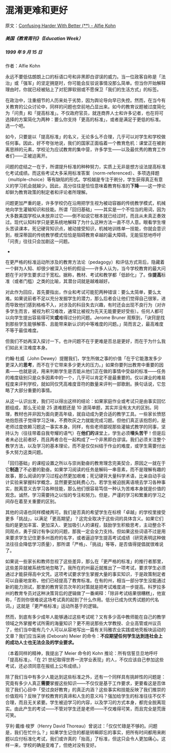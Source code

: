 # 混淆更难和更好

原文：[Confusing Harder With Better (**) - Alfie Kohn](https://www.alfiekohn.org/article/confusing-harder-better/)

##### 美国《教育周刊》（Education Week）

##### 1999 年 9 月 15 日

作者：Alfie Kohn

永远不要低估朗朗上口的标语口号和非黑即白谬误的威力。当一位政客自称是「法治」或「强军」的坚定拥趸时，你可能会反驳说事情没那么简单。但当你开始解释理由时，你就已经被贴上了对犯罪软弱或不愿保卫「我们的生活方式」的标签。

在政治中，注重细节的人历来处于劣势，因为舆论导向早已失控。然而，在当今有关教育的公众讨论中，同样的问题也空前地凸显出来。如今的教育议题被过度简化为「问责」和「提高标准」。不仅政府官员，就连商界人士和许多记者，也在将可选择的方案简化为两种：要么你支持「更高的标准」，或者是满足于更低的标准。选一个吧。

如今，只要是以「提高标准」的名义，无论多么不合理，几乎可以对学生和学校做任何事。因此，好不夸张地说，我们的国家正面临着一个教育危机：课堂正在被剥离思辨的元素，学校沦为应试教育的集中营，许多学生——以及最优秀的教育工作者们——正被迫离开。

问题的症结之一在于，所谓提升标准的种种努力，实质上无非是想方设法提高标准化考试成绩。而这些考试大多采用标准答案（norm-referenced）、多项选择题（multiple-choice）等有缺陷的形式。学校越是专注于刷分，学生获得真正有意义的学习机会就越少。因此，高分往往是恰恰意味着教育标准的**下降**——这一悖论却鲜为教育政策的制定者和评论者所理解。

问题更加严重的是，许多学校仍在沿用把学生视为被动容器的传统教学模式，机械地向学生灌输知识和技能。所谓「回归基础」——其实是一个不恰当的用词，因为大多数美国学校从未放弃过它——倒不如说它根本就已经过时，而且从未真正奏效过。现代认知科学只是更系统地解释了为什么这种方法一直不尽人意。眼看学生埋头苦读课本，死记硬背知识点，被动接受知识，机械地训练单一技能，你就会意识到，根深蒂固的传统教学模式恰恰是阻碍教育卓越的最大障碍。无能狂怒地呼吁「问责」往往只会加剧这一问题。

*

在更严格的标准运动所涉及的教育方法论（pedagogy）和评估方式背后，隐藏着一个鲜为人知、却很少被深入分析的假设——许多人认为，当今学校教育的最大问题在于对学生要求过于宽松。据称，教材、考试和教学都「低龄化」了。像**提高**标准（或者门槛）之类的比喻，其潜台词就是越难越好。

对此作为回应，首先要指出，作业和考试可能犯两种错误：要么太简单，要么太难。如果说前者不足以充分发掘学生的潜力，那么后者会让他们觉得自己很笨，进而导致他们感到格格不入，对涉及的科目失去兴趣，有时还会出现不良行为（对许多学生而言，被视为积习难改，通常比被视为先天无能要更好受些）。任何人都可以向学生提出容易得可笑**或**难得过分的问题。Jerome Bruner 观察到，「诀窍是找到那些学生能够解答、且能带来新认识的中等难度的问题。」简而言之，最高难度不等于最佳难度。

但我们不妨再深入探讨一下。也许问题不在于更难是否总是更好，而在于为什么我们如此关注难度本身。

约翰·杜威（John Dewey）提醒我们，学生所做之事的价值「在于它能激发多少更深入的**思考**，而不在于它带来多少更大的压力。」如果你要列出教育中重要的因素——也就是说，用来判断学生是否能从他们正在做的事情中受益的标准——任务的难度级别只是众多因素中的一个，几乎可以肯定不是最重要的。仅以课业的难易程度来评判学校，就如同仅凭高难度音符的数量来评判一部歌剧。换句话说，它忽略了大部分重要的事情。

从这一认识出发，我们可以得出这样的结论：如果家庭作业或考试只是由事实回忆题组成，那么无论是 25 道难题还是 10 道简单题，其实并没有太大的区别。同理，教材也并非因为面向更高年级，就自动成为更合适的教学工具。一些家长愤怒地抱怨孩子觉得学习乏味，不费吹灰之力就能完成习题。但他们真正该抱怨的，是老师过度依赖习题这一事实本身。同样，有些老师鄙视那些灌输式教学的同事，坚持认为（往往带着自我夸耀的语气）在**他们的**课堂上，学生必须**埋头苦干**！但是后者未必比前者好，而且两者合在一起构成了一个非黑即白谬误。我们必须关注整个教学方法，以及学习的基本理论，而不是仅仅纠结于作业的难度，或学生需要付出多大努力这类问题。

「回归基础」的课程设置之所以与崇尚勤奋的教育理念完美契合，原因之一就在于它**制造**了不必要的勤奋。如果学习阅读的任务是解码一串音素，而不是理解有趣的故事，那么阅读的学习过程必然更加艰难；死记硬背大量科学术语，比亲自动手设计实验来掌握科学概念，显然要更加耗费心力。若学生被迫脱离语境去学习各种事实，脱离意义去学习各种技能，那么他们很容易笃信一种认为苦难本身就是价值的观念。诚然，学习需要持之以恒的专注和努力。但是，严谨的学习和繁重的学习之间存在着至关重要的区别。

其他的词语也同样模棱两可。我们是否真的希望学生在标榜「卓越」的学校里接受更多「挑战」，以满足「更高期望」？这完全取决于这些词的具体含义。如果它们指的是更加丰富、更加深入、更加吸引人的课程，鼓励学生积极思考，主动整合不同观点，勇于探讨有争议的问题，那我一定会全力支持。但如果这些词语不过是用来要求学生记住更多州首府的名字，或者逼迫学生提高考试成绩（研究表明这种做法往往会降低学习质量），那所谓「严格」、「挑战」等等，是否值得提倡就很难说了。

如果说一些家长和教师忽视了这些差异，那么在「更严格的标准」的推行者那里，这些差异就被系统性地忽略了。我所在的州最近就推出了一项考试，要求学生必须通过才能获得高中文凭。这项考试要求学生掌握大量的事实知识，于是政策制定者可以自豪地宣称，他们已经提高了教育标准。在有的州，相当一部分学生没能通过新的能力测试，那里的教育官员次年的对策就是把考试难度进一步提高。科罗拉多州的教育专员对这种决策背后的逻辑做了一番阐释：「除非考试结果很糟糕」，他宣称，「否则你很难说这场考试真的起到了什么作用。低分已成为优秀试题的代名词。」这就是「更严格标准」运动所基于的逻辑。

然而，到底有多少成年人能够通过这些考试呢？又有多少高中教师能在自己的教学领域之外掌握考试所需的海量知识？更不用说那些大学教授、企业高管或州议员了，他们当中能有几个人可以从容地写出一篇有关玛雅农业实践或地壳板块运动的文章？我们应当采纳 (Deborah) Meier 的命令：**不应期望任何学生达到连社会上的成功人士也无法企及的学业要求。**

（本着同样的精神，我提出了 Meier 命令的 Kohn 推论：所有信誓旦旦地呼吁「提高标准」、「在 21 世纪取得世界一流学业表现」的人，不仅应该自己参加这些考试，还必须同意在报纸上公布成绩。）

除了我们当中有多少人能达到这些标准之外，还有一个同样具有挑衅性的问题是：究竟有多少人真正**需要**掌握这些知识——不仅仅是基于工作要求，更要看这是否体现了我们心目中「受过良好教育」的真正内涵？这些事实和技能反映了我们推崇的价值观吗？反映了学校教育的真谛和人生的意义吗？强加给学生的标准往往不仅不合理，而且无关紧要。学生被迫学习的内容，以及学习的方式本身，都完全脱离现实。由此产生的考试——不管对学生还是老师——不仅难得可笑，而且完全是荒唐可笑。

亨利·戴维·梭罗（Henry David Thoreau）曾说过：「仅仅忙碌是不够的。问题是，我们在忙什么？」如果学生记住的都是转瞬即忘的事实，把所有时间都用来刷题以应付标准化考试，我们或许真的「抬高」了标准，但这只会令人更加痛心。这样一来，学校的确是变难了，但绝对没有变好。